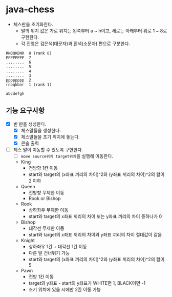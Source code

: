 # java-chess

- 체스판을 초기화한다.
    - 말의 위치 값은 가로 위치는 왼쪽부터 a ~ h이고, 세로는 아래부터 위로 1 ~ 8로 구현한다.
    - 각 진영은 검은색(대문자)과 흰색(소문자) 편으로 구분한다.

```shell script
RNBQKBNR  8 (rank 8)
PPPPPPPP  7
........  6
........  5
........  4
........  3
pppppppp  2
rnbqkbnr  1 (rank 1)

abcdefgh
```
## 기능 요구사항

- [x] 빈 판을 생성한다.
    - [x] 체스말들을 생성한다.
    - [x] 체스말들을 초기 위치에 놓는다.
    - [x] 콘솔 출력

- [ ] 체스 말이 이동할 수 있도록 구현한다.
    - [ ] `move source위치 target위치`을 실행해 이동한다.
    - King
        - 전방향 1칸 이동
        - start와 target의 (x좌표 끼리의 차이)^2와 (y좌표 끼리의 차이)^2의 합이 2 이하
    - Queen
        - 전방향 무제한 이동
        - Rook or Bishop
    - Rook
        - 상하좌우 무제한 이동
        - start와 target의 x좌표 끼리의 차이 또는 y좌표 끼리의 차이 중하나가 0
    - Bishop
        - 대각선 무제한 이동
        - start와 target의 x좌표 끼리의 차이와 y좌표 끼리의 차이 절대값이 같음
    - Knight
        - 상하좌우 1칸 + 대각선 1칸 이동
        - 다른 말 건너뛰기 가능
        - start와 target의 (x좌표 끼리의 차이)^2와 (y좌표 끼리의 차이)^2의 합이 5
    - Pawn
        - 전방 1칸 이동
        - target의 y좌표 - start의 y좌표가 WHITE면 1, BLACK이면 -1
        - 초기 위치에 있을 시에만 2칸 이동 가능
        
